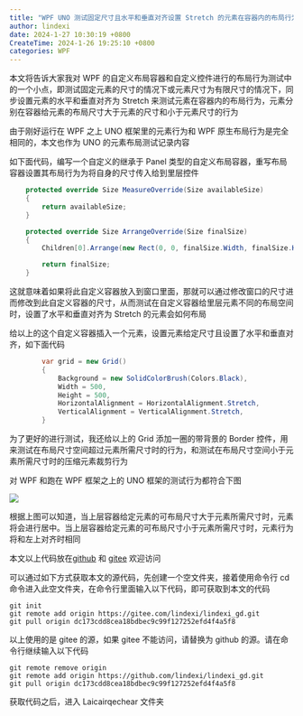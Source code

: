 ```yaml
---
title: "WPF UNO 测试固定尺寸且水平和垂直对齐设置 Stretch 的元素在容器内的布局行为"
author: lindexi
date: 2024-1-27 10:30:19 +0800
CreateTime: 2024-1-26 19:25:10 +0800
categories: WPF
---
```


本文将告诉大家我对 WPF 的自定义布局容器和自定义控件进行的布局行为测试中的一个小点，即测试固定元素的尺寸的情况下或元素尺寸为有限尺寸的情况下，同步设置元素的水平和垂直对齐为 Stretch 来测试元素在容器内的布局行为，元素分别在容器给元素的布局尺寸大于元素的尺寸和小于元素尺寸的行为

<!--more-->


<!-- 发布 -->
<!-- 博客 -->

由于刚好运行在 WPF 之上 UNO 框架里的元素行为和 WPF 原生布局行为是完全相同的，本文也作为 UNO 的元素布局测试记录内容

如下面代码，编写一个自定义的继承于 Panel 类型的自定义布局容器，重写布局容器设置其布局行为为将自身的尺寸传入给到里层控件

```csharp
    protected override Size MeasureOverride(Size availableSize)
    {
        return availableSize;
    }

    protected override Size ArrangeOverride(Size finalSize)
    {
        Children[0].Arrange(new Rect(0, 0, finalSize.Width, finalSize.Height));

        return finalSize;
    }
```

这就意味着如果将此自定义容器放入到窗口里面，那就可以通过修改窗口的尺寸进而修改到此自定义容器的尺寸，从而测试在自定义容器给里层元素不同的布局空间时，设置了水平和垂直对齐为 Stretch 的元素会如何布局

给以上的这个自定义容器插入一个元素，设置元素给定尺寸且设置了水平和垂直对齐，如下面代码

```csharp
        var grid = new Grid()
        {
            Background = new SolidColorBrush(Colors.Black),
            Width = 500,
            Height = 500,
            HorizontalAlignment = HorizontalAlignment.Stretch,
            VerticalAlignment = VerticalAlignment.Stretch,
        }
```

为了更好的进行测试，我还给以上的 Grid 添加一圈的带背景的 Border 控件，用来测试在布局尺寸空间超过元素所需尺寸时的行为，和测试在布局尺寸空间小于元素所需尺寸时的压缩元素裁剪行为

对 WPF 和跑在 WPF 框架之上的 UNO 框架的测试行为都符合下图

<!-- ![](image/WPF UNO 测试固定尺寸且水平和垂直对齐设置 Stretch 的元素在容器内的布局行为/WPF UNO 测试固定尺寸且水平和垂直对齐设置 Stretch 的元素在容器内的布局行为0.gif) -->
![](http://image.acmx.xyz/lindexi%2FWPF%2520UNO%2520%25E6%25B5%258B%25E8%25AF%2595%25E5%259B%25BA%25E5%25AE%259A%25E5%25B0%25BA%25E5%25AF%25B8%25E4%25B8%2594%25E6%25B0%25B4%25E5%25B9%25B3%25E5%2592%258C%25E5%259E%2582%25E7%259B%25B4%25E5%25AF%25B9%25E9%25BD%2590%25E8%25AE%25BE%25E7%25BD%25AE%2520Stretch%2520%25E7%259A%2584%25E5%2585%2583%25E7%25B4%25A0%25E5%259C%25A8%25E5%25AE%25B9%25E5%2599%25A8%25E5%2586%2585%25E7%259A%2584%25E5%25B8%2583%25E5%25B1%2580%25E8%25A1%258C%25E4%25B8%25BA0.gif)

根据上图可以知道，当上层容器给定元素的可布局尺寸大于元素所需尺寸时，元素将会进行居中。当上层容器给定元素的可布局尺寸小于元素所需尺寸时，元素行为将和左上对齐时相同

本文以上代码放在[github](https://github.com/lindexi/lindexi_gd/tree/dc173cdd8cea18bdbec9c99f127252efd4f4a5f8/Laicairqechear) 和 [gitee](https://gitee.com/lindexi/lindexi_gd/tree/dc173cdd8cea18bdbec9c99f127252efd4f4a5f8/Laicairqechear) 欢迎访问

可以通过如下方式获取本文的源代码，先创建一个空文件夹，接着使用命令行 cd 命令进入此空文件夹，在命令行里面输入以下代码，即可获取到本文的代码

```
git init
git remote add origin https://gitee.com/lindexi/lindexi_gd.git
git pull origin dc173cdd8cea18bdbec9c99f127252efd4f4a5f8
```

以上使用的是 gitee 的源，如果 gitee 不能访问，请替换为 github 的源。请在命令行继续输入以下代码

```
git remote remove origin
git remote add origin https://github.com/lindexi/lindexi_gd.git
git pull origin dc173cdd8cea18bdbec9c99f127252efd4f4a5f8
```

获取代码之后，进入 Laicairqechear 文件夹
